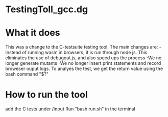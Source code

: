 # TestingToll_gcc.dg
# What it does
This was a change to the C-testsuite testing tool. The main changes are:
-Instead of running wasm in browsers, it is run through node js. This eliminates the use of debugout.js, and also speed ups the process
-We no longer generate mutants
-We no longer insert print statements and record broweser ouput logs. To analyes the test, we get the return value using the bash command "$?"


# How to run the tool
add the C tests under /input
Run "bash run.sh" in the terminal
